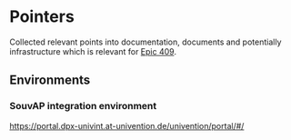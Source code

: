 # Pointers

Collected relevant points into documentation, documents and potentially
infrastructure which is relevant for [Epic
409](https://git.knut.univention.de/groups/univention/-/epics/409).


## Environments

### SouvAP integration environment

<https://portal.dpx-univint.at-univention.de/univention/portal/#/>
